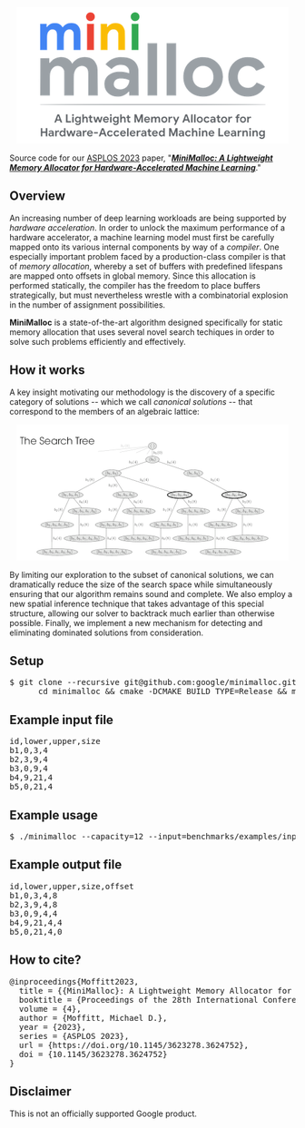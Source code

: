 <p align="center">
<img src="img/minimalloc.png">
</p>

Source code for our [ASPLOS 2023](https://www.asplos-conference.org/asplos2023/) paper, "***[MiniMalloc: A Lightweight Memory Allocator for Hardware-Accelerated Machine Learning](https://doi.org/10.1145/3623278.3624752)***."

## Overview

An increasing number of deep learning workloads are being supported by *hardware acceleration*.  In order to unlock the maximum performance of a hardware accelerator, a machine learning model must first be carefully mapped onto its various internal components by way of a *compiler*.  One especially important problem faced by a production-class compiler is that of *memory allocation*, whereby a set of buffers with predefined lifespans are mapped onto offsets in global memory.  Since this allocation is performed statically, the compiler has the freedom to place buffers strategically, but must nevertheless wrestle with a combinatorial explosion in the number of assignment possibilities.

**MiniMalloc** is a state-of-the-art algorithm designed specifically for static memory allocation that uses several novel search techiques in order to solve such problems efficiently and effectively.

## How it works

A key insight motivating our methodology is the discovery of a specific category of solutions -- which we call *canonical solutions* -- that correspond to the members of an algebraic lattice:

<p align="center">
<img src="img/lattice.gif">
</p>

By limiting our exploration to the subset of canonical solutions, we can dramatically reduce the size of the search space while simultaneously ensuring that our algorithm remains sound and complete.  We also employ a new spatial inference technique that takes advantage of this special structure, allowing our solver to backtrack much earlier than otherwise possible.  Finally, we implement a new mechanism for detecting and eliminating dominated solutions from consideration.

## Setup

<pre>
$ git clone --recursive git@github.com:google/minimalloc.git && \
      cd minimalloc && cmake -DCMAKE_BUILD_TYPE=Release && make
</pre>

## Example input file

<pre>
id,lower,upper,size
b1,0,3,4
b2,3,9,4
b3,0,9,4
b4,9,21,4
b5,0,21,4
</pre>

## Example usage

<pre>
$ ./minimalloc --capacity=12 --input=benchmarks/examples/input.12.csv --output=output.12.csv
</pre>

## Example output file

<pre>
id,lower,upper,size,offset
b1,0,3,4,8
b2,3,9,4,8
b3,0,9,4,4
b4,9,21,4,4
b5,0,21,4,0
</pre>

## How to cite?

<pre>
@inproceedings{Moffitt2023,
  title = {{MiniMalloc}: A Lightweight Memory Allocator for Hardware-Accelerated Machine Learning},
  booktitle = {Proceedings of the 28th International Conference on Architectural Support for Programming Languages and Operating Systems},
  volume = {4},
  author = {Moffitt, Michael D.},
  year = {2023},
  series = {ASPLOS 2023},
  url = {https://doi.org/10.1145/3623278.3624752},
  doi = {10.1145/3623278.3624752}
}
</pre>

## Disclaimer

This is not an officially supported Google product.
